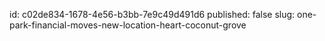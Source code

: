 id: c02de834-1678-4e56-b3bb-7e9c49d491d6
published: false
slug: one-park-financial-moves-new-location-heart-coconut-grove
